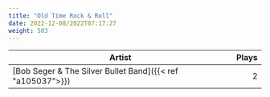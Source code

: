```yaml
---
title: "Old Time Rock & Roll"
date: 2022-12-08/2022T07:17:27
weight: 503
---
```




 Artist | Plays 
----- | -----:
[Bob Seger & The Silver Bullet Band]({{< ref "a105037">}}) | 2
